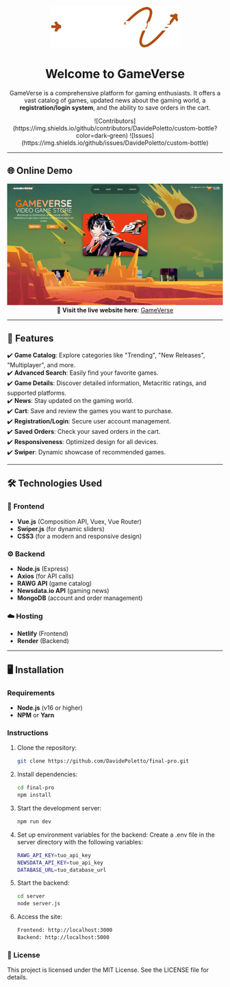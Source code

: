<div align="center">
  <img src="https://github.com/DavidePoletto/final-pro/blob/main/src/assets/IMG/icons/GAmeverse1.webp?raw=true" alt="GameVerse Logo" width="300">
</div>

<div align="center">
  <h1>Welcome to <b>GameVerse</b></h1>
  <p>
    GameVerse is a comprehensive platform for gaming enthusiasts. It offers a vast catalog of games, updated news about the gaming world, a <b>registration/login system</b>, and the ability to save orders in the cart.
  </p>
</div>

<div align="center">
![Contributors](https://img.shields.io/github/contributors/DavidePoletto/custom-bottle?color=dark-green) ![Issues](https://img.shields.io/github/issues/DavidePoletto/custom-bottle)
</div>

---

## 🌐 Online Demo

<div align="center">
  <img src="https://github.com/DavidePoletto/final-pro/blob/main/src/assets/IMG/backgrounds/Screenshot%202024-11-25%20022341.png?raw=true" alt="GameVerse Screenshot" width="800">
</div>

<div align="center">
  🔗 <strong>Visit the live website here</strong>: <a href="https://gameversee.netlify.app/">GameVerse</a>
</div>

---

## 🚀 Features

✔️ **Game Catalog**: Explore categories like "Trending", "New Releases", "Multiplayer", and more.  
✔️ **Advanced Search**: Easily find your favorite games.  
✔️ **Game Details**: Discover detailed information, Metacritic ratings, and supported platforms.  
✔️ **News**: Stay updated on the gaming world.  
✔️ **Cart**: Save and review the games you want to purchase.  
✔️ **Registration/Login**: Secure user account management.  
✔️ **Saved Orders**: Check your saved orders in the cart.  
✔️ **Responsiveness**: Optimized design for all devices.  
✔️ **Swiper**: Dynamic showcase of recommended games.

---

## 🛠️ Technologies Used

### 🎨 **Frontend**
- **Vue.js** (Composition API, Vuex, Vue Router)  
- **Swiper.js** (for dynamic sliders)  
- **CSS3** (for a modern and responsive design)  

### ⚙️ **Backend**
- **Node.js** (Express)  
- **Axios** (for API calls)  
- **RAWG API** (game catalog)  
- **Newsdata.io API** (gaming news)  
- **MongoDB** (account and order management)

### ☁️ **Hosting**
- **Netlify** (Frontend)  
- **Render** (Backend)

---

## 🖥️ Installation

### Requirements
- **Node.js** (v16 or higher)  
- **NPM** or **Yarn**

### Instructions
1. Clone the repository:
   ```bash
   git clone https://github.com/DavidePoletto/final-pro.git

   
2. Install dependencies:
   ```bash
   cd final-pro
   npm install

3. Start the development server:
   ```bash
   npm run dev

4. Set up environment variables for the backend:
   Create a .env file in the server directory with the following variables:
   ```bash
   RAWG_API_KEY=tuo_api_key
   NEWSDATA_API_KEY=tuo_api_key
   DATABASE_URL=tuo_database_url

5. Start the backend:
   ```bash
   cd server
   node server.js

6. Access the site:
   ```bash
   Frontend: http://localhost:3000
   Backend: http://localhost:5000

### 📄 License
This project is licensed under the MIT License. See the LICENSE file for details.





